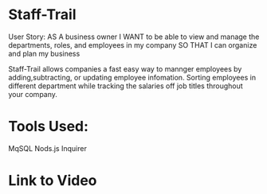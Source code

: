# Staff-Trail
User Story:
AS A business owner
I WANT to be able to view and manage the departments, roles, and employees in my company
SO THAT I can organize and plan my business

Staff-Trail allows companies a fast easy way to mannger employees by adding,subtracting, or updating employee infomation. Sorting employees in different department while tracking the salaries off job titles throughout your company. 

# Tools Used:
MqSQL
Nods.js
Inquirer

# Link to Video
